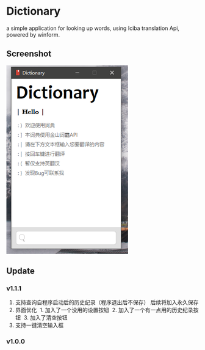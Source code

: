 # Dictionary
a simple application for looking up words, using Iciba translation Api, powered by winform.

## Screenshot

![screenshot2](/image/screenshot2.png/)

## Update

### v1.1.1
1. 支持查询自程序启动后的历史纪录（程序退出后不保存）
后续将加入永久保存
2. 界面优化
  1. 加入了一个没用的设置按钮
  2. 加入了一个有一点用的历史纪录按钮
  3. 加入了清空按钮
3. 支持一键清空输入框

### v1.0.0
